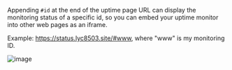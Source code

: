 Appending `#id` at the end of the uptime page URL can display the monitoring status of a specific id, so you can embed your uptime monitor into other web pages as an iframe.

Example: https://status.lyc8503.site/#www, where "www" is my monitoring ID.

![image](https://github.com/lyc8503/UptimeFlare/assets/36782264/8b29aa43-5ba8-414d-bde4-81762a34c77f)
